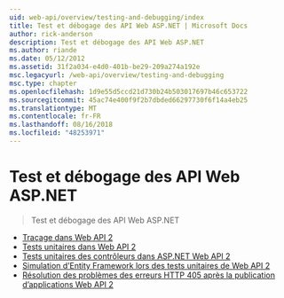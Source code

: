 ```yaml
---
uid: web-api/overview/testing-and-debugging/index
title: Test et débogage des API Web ASP.NET | Microsoft Docs
author: rick-anderson
description: Test et débogage des API Web ASP.NET
ms.author: riande
ms.date: 05/12/2012
ms.assetid: 31f2a034-e4d0-401b-be29-209a274a192e
msc.legacyurl: /web-api/overview/testing-and-debugging
msc.type: chapter
ms.openlocfilehash: 1d9e55d5ccd21d730b24b503017697b46c653722
ms.sourcegitcommit: 45ac74e400f9f2b7dbded66297730f6f14a4eb25
ms.translationtype: MT
ms.contentlocale: fr-FR
ms.lasthandoff: 08/16/2018
ms.locfileid: "48253971"
---
```

<a name="testing-and-debugging-aspnet-web-api"></a>Test et débogage des API Web ASP.NET
====================
> Test et débogage des API Web ASP.NET


- [Traçage dans Web API 2](tracing-in-aspnet-web-api.md)
- [Tests unitaires dans Web API 2](unit-testing-with-aspnet-web-api.md)
- [Tests unitaires des contrôleurs dans ASP.NET Web API 2](unit-testing-controllers-in-web-api.md)
- [Simulation d’Entity Framework lors des tests unitaires de Web API 2](mocking-entity-framework-when-unit-testing-aspnet-web-api-2.md)
- [Résolution des problèmes des erreurs HTTP 405 après la publication d’applications Web API 2](troubleshooting-http-405-errors-after-publishing-web-api-applications.md)
